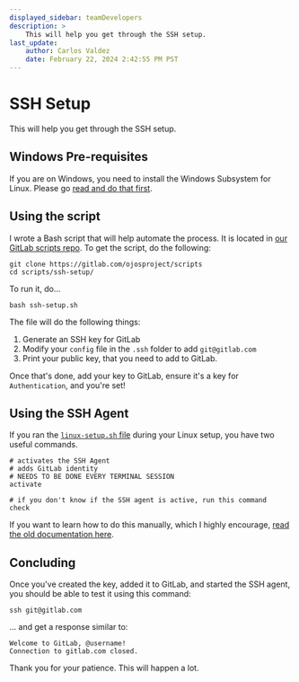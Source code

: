```yaml
---
displayed_sidebar: teamDevelopers
description: >
    This will help you get through the SSH setup.
last_update:
    author: Carlos Valdez
    date: February 22, 2024 2:42:55 PM PST
---
```


# SSH Setup

This will help you get through the SSH setup.

## Windows Pre-requisites

If you are on Windows, you need to install the Windows Subsystem for Linux.
Please go
[read and do that first](/teams/url/installing-wsl/).

## Using the script

I wrote a Bash script that will help automate the process. It is located in
[our GitLab scripts repo](https://gitlab.com/ojosproject/scripts). To get the
script, do the following:

```shell
git clone https://gitlab.com/ojosproject/scripts
cd scripts/ssh-setup/
```

To run it, do...

```shell
bash ssh-setup.sh
```

The file will do the following things:

1. Generate an SSH key for GitLab
2. Modify your `config` file in the `.ssh` folder to add `git@gitlab.com`
3. Print your public key, that you need to add to GitLab.

Once that's done, add your key to GitLab, ensure it's a key for
`Authentication`, and you're set!

## Using the SSH Agent

If you ran the
[`linux-setup.sh` file](https://gitlab.com/ojosproject/scripts/-/tree/main/linux-setup)
during your Linux setup, you have two useful commands.

```shell
# activates the SSH Agent
# adds GitLab identity
# NEEDS TO BE DONE EVERY TERMINAL SESSION
activate

# if you don't know if the SSH agent is active, run this command
check
```

If you want to learn how to do this manually, which I highly encourage,
[read the old documentation here](https://gitlab.com/ojosproject/docs/-/blob/e98bc507eae3acb89326d54010c4ad59fd81124a/teams/url/ssh-setup.md#using-the-ssh-agent).

## Concluding

Once you've created the key, added it to GitLab, and started the SSH agent, you
should be able to test it using this command:

```shell
ssh git@gitlab.com
```

... and get a response similar to:

```shell
Welcome to GitLab, @username!
Connection to gitlab.com closed.
```

Thank you for your patience. This will happen a lot.
